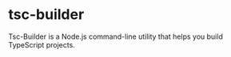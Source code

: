 # tsc-builder
Tsc-Builder is a Node.js command-line utility that helps you build TypeScript projects.
